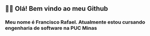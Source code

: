 ## 👋🏼 Olá! Bem vindo ao meu Github 
### Meu nome é Francisco Rafael. Atualmente estou cursando engenharia de software na PUC Minas

<!--
**CiscoRafael/CiscoRafael** is a ✨ _special_ ✨ repository because its `README.md` (this file) appears on your GitHub profile.

Here are some ideas to get you started:

- 🔭 I’m currently working on ...
- 🌱 I’m currently learning ...
- 👯 I’m looking to collaborate on ...
- 🤔 I’m looking for help with ...
- 💬 Ask me about ...
- 📫 How to reach me: ...
- 😄 Pronouns: ...
- ⚡ Fun fact: ...
-->
